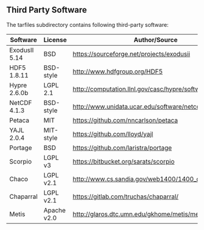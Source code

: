 Third Party Software
--------------------
The tarfiles subdirectory contains following third-party software:

Software      | License      | Author/Source
--------------|--------------|--------------
ExodusII 5.14 | BSD          | https://sourceforge.net/projects/exodusii
HDF5 1.8.11   | BSD-style    | http://www.hdfgroup.org/HDF5
Hypre 2.6.0b  | LGPL 2.1     | http://computation.llnl.gov/casc/hypre/software.html
NetCDF 4.1.3  | BSD-style    | http://www.unidata.ucar.edu/software/netcdf
Petaca        | MIT          | https://github.com/nncarlson/petaca
YAJL 2.0.4    | MIT-style    | https://github.com/lloyd/yajl
Portage       | BSD          | https://github.com/laristra/portage
Scorpio       | LGPL v3      | https://bitbucket.org/sarats/scorpio
Chaco         | LGPL v2.1    | http://www.cs.sandia.gov/web1400/1400_download.html
Chaparral     | LGPL v2.1    | https://gitlab.com/truchas/chaparral/
Metis         | Apache v2.0  | http://glaros.dtc.umn.edu/gkhome/metis/metis/overview
